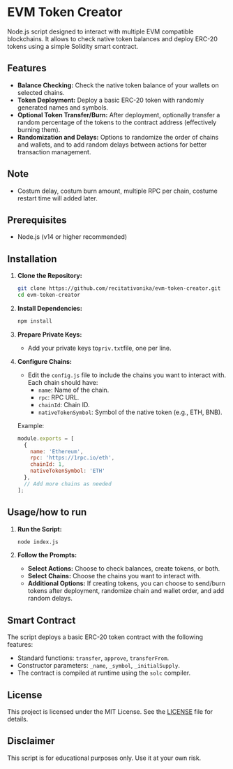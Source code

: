 # EVM Token Creator

Node.js script designed to interact with multiple EVM compatible blockchains. It allows to check native token balances and deploy ERC-20 tokens using a simple Solidity smart contract. 

## Features

- **Balance Checking:** Check the native token balance of your wallets on selected chains.
- **Token Deployment:** Deploy a basic ERC-20 token with randomly generated names and symbols.
- **Optional Token Transfer/Burn:** After deployment, optionally transfer a random percentage of the tokens to the contract address (effectively burning them).
- **Randomization and Delays:** Options to randomize the order of chains and wallets, and to add random delays between actions for better transaction management.

## Note
- Costum delay, costum burn amount, multiple RPC per chain, costume restart time will added later.

## Prerequisites

- Node.js (v14 or higher recommended)

## Installation

1. **Clone the Repository:**

   ```bash
   git clone https://github.com/recitativonika/evm-token-creator.git
   cd evm-token-creator
   ```

2. **Install Dependencies:**

   ```bash
   npm install
   ```

3. **Prepare Private Keys:**

   - Add your private keys to`priv.txt`file, one per line.

4. **Configure Chains:**

   - Edit the `config.js` file to include the chains you want to interact with. Each chain should have:
     - `name`: Name of the chain.
     - `rpc`: RPC URL.
     - `chainId`: Chain ID.
     - `nativeTokenSymbol`: Symbol of the native token (e.g., ETH, BNB).

   Example:

   ```javascript
   module.exports = [
     {
       name: 'Ethereum',
       rpc: 'https://1rpc.io/eth',
       chainId: 1,
       nativeTokenSymbol: 'ETH'
     },
     // Add more chains as needed
   ];
   ```

## Usage/how to run

1. **Run the Script:**

   ```bash
   node index.js
   ```

2. **Follow the Prompts:**

   - **Select Actions:** Choose to check balances, create tokens, or both.
   - **Select Chains:** Choose the chains you want to interact with.
   - **Additional Options:** If creating tokens, you can choose to send/burn tokens after deployment, randomize chain and wallet order, and add random delays.

## Smart Contract

The script deploys a basic ERC-20 token contract with the following features:

- Standard functions: `transfer`, `approve`, `transferFrom`.
- Constructor parameters: `_name`, `_symbol`, `_initialSupply`.
- The contract is compiled at runtime using the `solc` compiler.

## License

This project is licensed under the MIT License. See the [LICENSE](LICENSE) file for details.

## Disclaimer

This script is for educational purposes only. Use it at your own risk.
